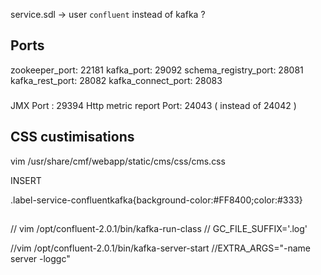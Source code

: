 service.sdl -> user `confluent` instead of kafka ?

## Ports

zookeeper_port: 22181
kafka_port: 29092
schema_registry_port: 28081
kafka_rest_port: 28082
kafka_connect_port: 28083

### 
JMX Port : 29394
Http metric report Port: 24043 ( instead of 24042 ) 

## CSS custimisations

vim /usr/share/cmf/webapp/static/cms/css/cms.css

INSERT

.label-service-confluentkafka{background-color:#FF8400;color:#333}

##

// vim /opt/confluent-2.0.1/bin/kafka-run-class
// GC_FILE_SUFFIX='.log'
  
//vim /opt/confluent-2.0.1/bin/kafka-server-start
//EXTRA_ARGS="-name server -loggc"
  
